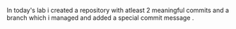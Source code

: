 In today's lab i created a repository with atleast 2 meaningful commits and a branch which i managed and added a special commit message .
